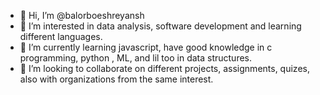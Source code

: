 - 👋 Hi, I’m @balorboeshreyansh
- 👀 I’m interested in data analysis, software development and learning different languages.
- 🌱 I’m currently learning javascript, have good knowledge in c programming, python , ML, and lil too in data structures.
- 💞️ I’m looking to collaborate on different projects, assignments, quizes, also with organizations from the same interest. 

<!---
balorboeshreyansh/balorboeshreyansh is a ✨ special ✨ repository because its `README.md` (this file) appears on your GitHub profile.
You can click the Preview link to take a look at your changes.
--->
